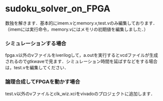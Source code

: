 # sudoku_solver_on_FPGA

数独を解きます．基本的にimem.vとmemory.v,test.vのみ編集しております．（imemには実行命令，memory.vにはメモリの初期値を編集しました．）

### シミュレーションする場合
fpga.v以外のvファイルをiverilogして，a.outを実行するとvcdファイルが生成されるのでgtkwaveで見ます．シミュレーション時間を延ばすなどをする場合は，test.vを編集してください．

### 論理合成してFPGAを動かす場合
test.v以外のvファイルとclk_wiz.xciをvivadoのプロジェクトに追加します．
